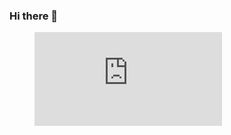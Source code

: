 ### Hi there 👋
<figure><embed src="https://wakatime.com/share/@8162e047-90d0-4b74-bac7-4ca69298c995/33704019-1fd7-43b2-81c9-011e4c1e83d3.svg"></embed></figure>

